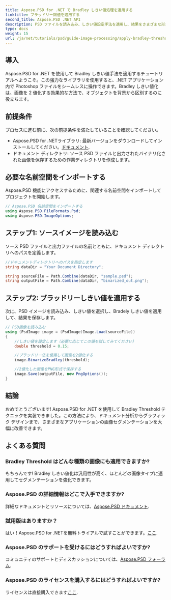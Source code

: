 ```yaml
---
title: Aspose.PSD for .NET で Bradley しきい値処理を適用する
linktitle: ブラッドリー閾値を適用する
second_title: Aspose.PSD .NET API
description: PSD ファイルを読み込み、しきい値設定手法を適用し、結果をさまざまな形式で保存して、さまざまなアプリケーションの画像セグメンテーション タスクを強化する方法を段階的に学習します。
type: docs
weight: 15
url: /ja/net/tutorials/psd/guide-image-processing/apply-bradley-thresholding/
---
```

## 導入

Aspose.PSD for .NET を使用して Bradley しきい値手法を適用するチュートリアルへようこそ。この強力なライブラリを使用すると、.NET アプリケーション内で Photoshop ファイルをシームレスに操作できます。Bradley しきい値化は、画像を 2 値化する効果的な方法で、オブジェクトを背景から区別するのに役立ちます。

## 前提条件

プロセスに進む前に、次の前提条件を満たしていることを確認してください。

-  Aspose.PSD for .NETライブラリ: 最新バージョンをダウンロードしてインストールしてください。[ドキュメント](https://reference.aspose.com/psd/net/).
- ドキュメント ディレクトリ: ソース PSD ファイルと出力されたバイナリ化された画像を保存するための作業ディレクトリを作成します。

## 必要な名前空間をインポートする

Aspose.PSD 機能にアクセスするために、関連する名前空間をインポートしてプロジェクトを開始します。

```csharp
// Aspose.PSD 名前空間をインポートする
using Aspose.PSD.FileFormats.Psd;
using Aspose.PSD.ImageOptions;
```

## ステップ1: ソースイメージを読み込む

ソース PSD ファイルと出力ファイルの名前とともに、ドキュメント ディレクトリへのパスを定義します。

```csharp
//ドキュメントディレクトリへのパスを指定します
string dataDir = "Your Document Directory";

string sourceFile = Path.Combine(dataDir, "sample.psd");
string outputFile = Path.Combine(dataDir, "binarized_out.png");
```

## ステップ2: ブラッドリーしきい値を適用する

次に、PSD イメージを読み込み、しきい値を選択し、Bradely しきい値を適用して、結果を保存します。

```csharp
// PSD画像を読み込む
using (PsdImage image = (PsdImage)Image.Load(sourceFile))
{
    //しきい値を設定します（必要に応じてこの値を試してみてください）
    double threshold = 0.15;

    //ブラッドリー法を使用して画像を2値化する
    image.BinarizeBradley(threshold);

    //2値化した画像をPNG形式で保存する
    image.Save(outputFile, new PngOptions());
}
```

## 結論

おめでとうございます! Aspose.PSD for .NET を使用して Bradley Threshold テクニックを実装できました。この方法により、ドキュメント分析からグラフィック デザインまで、さまざまなアプリケーションの画像セグメンテーションを大幅に改善できます。

## よくある質問

### Bradley Threshold はどんな種類の画像にも適用できますか?

もちろんです! Bradley しきい値化は汎用性が高く、ほとんどの画像タイプに適用してセグメンテーションを強化できます。

### Aspose.PSD の詳細情報はどこで入手できますか?

詳細なドキュメントとリソースについては、[Aspose.PSD ドキュメント](https://reference.aspose.com/psd/net/).

### 試用版はありますか？

はい！Aspose.PSD for .NETを無料トライアルで試すことができます。[ここ](https://releases.aspose.com/).

### Aspose.PSD のサポートを受けるにはどうすればよいですか?

コミュニティのサポートとディスカッションについては、[Aspose.PSD フォーラム](https://forum.aspose.com/c/psd/34).

### Aspose.PSD のライセンスを購入するにはどうすればよいですか?

ライセンスは直接購入できます[ここ](https://purchase.conholdate.com/buy).
